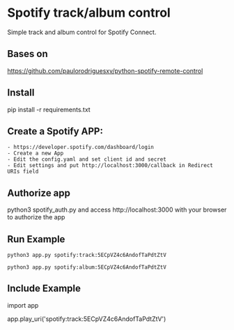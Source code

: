 
# Spotify track/album control

Simple track and album control for Spotify Connect.

## Bases on 
https://github.com/paulorodriguesxv/python-spotify-remote-control

## Install

pip install -r requirements.txt

## Create a Spotify APP:
    - https://developer.spotify.com/dashboard/login
    - Create a new App
    - Edit the config.yaml and set client id and secret
    - Edit settings and put http://localhost:3000/callback in Redirect URIs field

## Authorize app 
python3 spotify_auth.py and access http://localhost:3000 with your browser to authorize the app

## Run Example

`python3 app.py spotify:track:5ECpVZ4c6AndofTaPdtZtV`

`python3 app.py spotify:album:5ECpVZ4c6AndofTaPdtZtV`

## Include Example

import app

app.play_uri('spotify:track:5ECpVZ4c6AndofTaPdtZtV')

